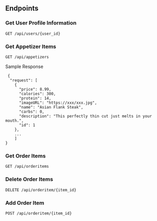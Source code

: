 ## Endpoints

### Get User Profile Information

```http
GET /api/users/{user_id}
```

### Get Appetizer Items

```http
GET /api/appetizers
```

Sample Response

```http 
 {
  "request": [
    {
      "price": 8.99,
      "calories": 300,
      "protein": 14,
      "imageURL": "https://xxx/xxx.jpg",
      "name": "Asian Flank Steak",
      "carbs": 0,
      "description": "This perfectly thin cut just melts in your mouth.",
      "id": 1
    },
    ...
    ]
}
```

### Get Order Items

```http
GET /api/orderitems
```

### Delete Order Items

```http
DELETE /api/orderitem/{item_id}
```

### Add Order Item

```http
POST /api/orderitem/{item_id}
```

